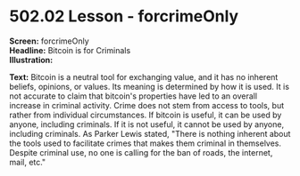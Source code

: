 # 502.02 Lesson - forcrimeOnly

**Screen:** forcrimeOnly\
**Headline:** Bitcoin is for Criminals\
**Illustration:**

**Text:** Bitcoin is a neutral tool for exchanging value, and it has no inherent beliefs, opinions, or values. Its meaning is determined by how it is used. It is not accurate to claim that bitcoin's properties have led to an overall increase in criminal activity. Crime does not stem from access to tools, but rather from individual circumstances. If bitcoin is useful, it can be used by anyone, including criminals. If it is not useful, it cannot be used by anyone, including criminals. As Parker Lewis stated, "There is nothing inherent about the tools used to facilitate crimes that makes them criminal in themselves. Despite criminal use, no one is calling for the ban of roads, the internet, mail, etc."
